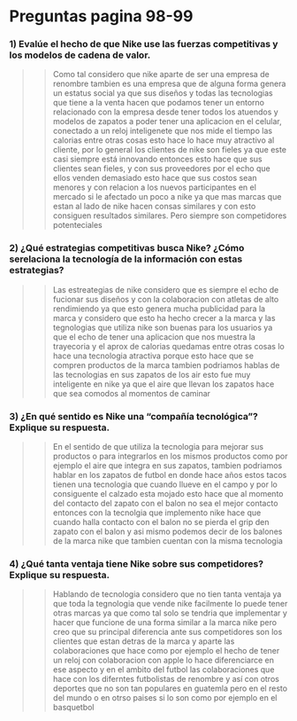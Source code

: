 # Preguntas pagina 98-99 
### 1) Evalúe el hecho de que Nike use las fuerzas competitivas y los modelos de cadena de valor.
  >> Como tal considero que nike aparte de ser una empresa de renombre tambien es una empresa que de alguna forma genera un estatus social ya que sus diseños y todas las tecnologias que tiene a la venta hacen que podamos tener un entorno relacionado con la empresa desde tener todos los atuendos y modelos de zapatos a poder tener una aplicacion en el celular, conectado a un reloj inteligenete que nos mide el tiempo las calorias entre otras cosas esto hace lo hace muy atractivo al cliente, por lo general los clientes de nike son fieles ya que este casi siempre está innovando entonces esto hace que sus clientes sean fieles, y con sus proveedores por el echo que ellos venden demasiado esto hace que sus costos sean menores y con relacion a los nuevos participantes en el mercado si le afectado un poco a nike ya que mas marcas que estan al lado de nike hacen consas similares y con esto consiguen resultados similares. Pero siempre son competidores potenteciales 

### 2) ¿Qué estrategias competitivas busca Nike? ¿Cómo serelaciona la tecnología de la información con estas estrategias?
  >>Las estreategias de nike considero que es siempre el echo de fucionar sus diseños y con la colaboracion con atletas de alto rendimiendo ya que esto genera mucha publicidad para la marca y considero que esto ha hecho crecer a la marca y las tegnologias que utiliza nike son buenas
  para los usuarios ya que el echo de tener una aplicacion que nos muestra la trayecoria y el aprox de calorias quedamas entre otras cosas lo hace una tecnologia atractiva porque esto hace que se compren productos de la marca tambien podriamos hablas de las tecnologias en sus zapatos de los air esto fue muy inteligente en nike ya que el aire que llevan los zapatos hace que sea comodos al momentos de caminar

### 3) ¿En qué sentido es Nike una “compañía tecnológica”? Explique su respuesta.
 >> En el sentido de que utiliza la tecnologia para mejorar sus productos o para integrarlos en los mismos productos como por ejemplo el aire que integra en sus zapatos, tambien podriamos hablar en los zapatos de futbol en donde hace años estos tacos tienen una tecnologia que cuando llueve en el campo y por lo consiguente el calzado esta mojado esto hace que al momento del contacto del zapato con el balon no sea el mejor contacto entonces con la tecnolgia  que implemento nike hace que  cuando halla contacto con el balon no se pierda el grip den zapato con el balon y asi mismo podemos decir de los balones de la 
 marca nike que tambien cuentan con la misma tecnologia 

### 4) ¿Qué tanta ventaja tiene Nike sobre sus competidores? Explique su respuesta.
 >> Hablando de tecnologia considero que no tien tanta ventaja ya que toda la tegnologia que vende nike facilmente lo puede tener otras marcas ya que como tal solo se tendria que implementar y hacer que funcione de una forma similar a la marca nike pero creo que su principal diferencia ante sus competidores son los clientes que estan detras de la marca y aparte las colaboraciones que hace como por ejemplo el hecho de tener un reloj con colaboracion con apple lo hace diferenciarce en ese aspecto y en el ambito del futbol las colaboraciones que hace con los diferntes futbolistas de renombre y así con otros deportes que no son  tan populares en guatemla pero en el resto del mundo o en otrso paises si lo son como por ejemplo en el basquetbol

 